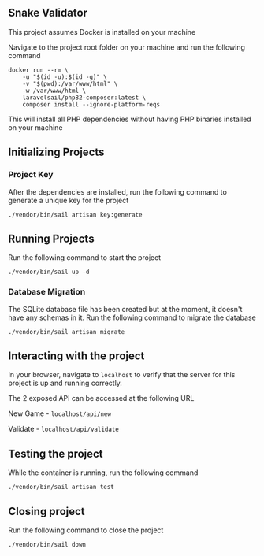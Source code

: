 ## Snake Validator

This project assumes Docker is installed on your machine

Navigate to the project root folder on your machine and run the following command

```
docker run --rm \
    -u "$(id -u):$(id -g)" \
    -v "$(pwd):/var/www/html" \
    -w /var/www/html \
    laravelsail/php82-composer:latest \
    composer install --ignore-platform-reqs
```

This will install all PHP dependencies without having PHP binaries installed on your machine


## Initializing Projects

### Project Key
After the dependencies are installed, run the following command to generate a unique key for the project

```
./vendor/bin/sail artisan key:generate
```

## Running Projects
Run the following command to start the project

```
./vendor/bin/sail up -d
```

### Database Migration
The SQLite database file has been created but at the moment, it doesn't have any schemas in it. Run the following command to migrate the database

```
./vendor/bin/sail artisan migrate
```

## Interacting with the project
In your browser, navigate to `localhost` to verify that the server for this project is up and running correctly.

The 2 exposed API can be accessed at the following URL

New Game - `localhost/api/new`

Validate - `localhost/api/validate`

## Testing the project
While the container is running, run the following command
```
./vendor/bin/sail artisan test
```

## Closing project
Run the following command to close the project
```
./vendor/bin/sail down
```
